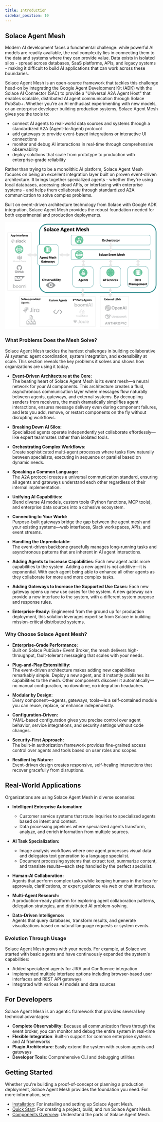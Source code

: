 ```yaml
---
title: Introduction
sidebar_position: 10
---
```


## Solace Agent Mesh

Modern AI development faces a fundamental challenge: while powerful AI models are readily available, the real complexity lies in connecting them to the data and systems where they can provide value. Data exists in isolated silos - spread across databases, SaaS platforms, APIs, and legacy systems - making it difficult to build AI applications that can work across these boundaries.

Solace Agent Mesh is an open-source framework that tackles this challenge head-on by integrating the Google Agent Development Kit (ADK) with the Solace AI Connector (SAC) to provide a "Universal A2A Agent Host" that enables scalable, distributed AI agent communication through Solace PubSub+. Whether you're an AI enthusiast experimenting with new models, or an enterprise developer building production systems, Solace Agent Mesh gives you the tools to:

- connect AI agents to real-world data sources and systems through a standardized A2A (Agent-to-Agent) protocol
- add gateways to provide event-based integrations or interactive UI connections
- monitor and debug AI interactions in real-time through comprehensive observability
- deploy solutions that scale from prototype to production with enterprise-grade reliability

Rather than trying to be a monolithic AI platform, Solace Agent Mesh focuses on being an excellent integration layer built on proven event-driven architecture. It brings together specialized agents - whether they're using local databases, accessing cloud APIs, or interfacing with enterprise systems - and helps them collaborate through standardized A2A communication to solve complex problems.

Built on event-driven architecture technology from Solace with Google ADK integration, Solace Agent Mesh provides the robust foundation needed for both experimental and production deployments.

![Solace Agent Mesh Overview](../../../static/img/Solace_AI_Framework_With_Broker.png)

### What Problems Does the Mesh Solve?

Solace Agent Mesh tackles the hardest challenges in building collaborative AI systems: agent coordination, system integration, and extensibility at scale. This section reveals the key problems it solves and shows how organizations are using it today.

- **Event-Driven Architecture at the Core:**  
  The beating heart of Solace Agent Mesh is its event mesh—a neural network for your AI components. This architecture creates a fluid, asynchronous communication layer where messages flow naturally between agents, gateways, and external systems. By decoupling senders from receivers, the mesh dramatically simplifies agent interactions, ensures message delivery even during component failures, and lets you add, remove, or restart components on the fly without disrupting workflows.

- **Breaking Down AI Silos:**  
  Specialized agents operate independently yet collaborate effortlessly—like expert teammates rather than isolated tools.

- **Orchestrating Complex Workflows:**  
  Create sophisticated multi-agent processes where tasks flow naturally between specialists, executing in sequence or parallel based on dynamic needs.

- **Speaking a Common Language:**  
  The A2A protocol creates a universal communication standard, ensuring all agents and gateways understand each other regardless of their internal implementation.

- **Unifying AI Capabilities:**  
  Blend diverse AI models, custom tools (Python functions, MCP tools), and enterprise data sources into a cohesive ecosystem.

- **Connecting to Your World:**  
  Purpose-built gateways bridge the gap between the agent mesh and your existing systems—web interfaces, Slack workspaces, APIs, and event streams.

- **Handling the Unpredictable:**  
  The event-driven backbone gracefully manages long-running tasks and asynchronous patterns that are inherent in AI agent interactions.

- **Adding Agents to Increase Capabilities**:
  Each new agent adds more capabilities to the system. Adding a new agent is not additive—it is exponential. With each agent being able to enhance all other agents as they collaborate for more and more complex tasks.

- **Adding Gateways to Increase the Supported Use Cases**:
  Each new gateway opens up new use cases for the system. A new gateway can provide a new interface to the system, with a different system purpose and response rules.

- **Enterprise-Ready**:
  Engineered from the ground up for production deployment, this solution leverages expertise from Solace in building mission-critical distributed systems.

### Why Choose Solace Agent Mesh?

- **Enterprise-Grade Performance:**  
  Built on Solace PubSub+ Event Broker, the mesh delivers high-throughput, fault-tolerant messaging that scales with your needs.

- **Plug-and-Play Extensibility:**  
  The event-driven architecture makes adding new capabilities remarkably simple. Deploy a new agent, and it instantly publishes its capabilities to the mesh. Other components discover it automatically—no manual configuration, no downtime, no integration headaches.

- **Modular by Design:**  
  Every component—agents, gateways, tools—is a self-contained module you can reuse, replace, or enhance independently.

- **Configuration-Driven:**  
  YAML-based configuration gives you precise control over agent behavior, service integrations, and security settings without code changes.

- **Security-First Approach:**  
  The built-in authorization framework provides fine-grained access control over agents and tools based on user roles and scopes.

- **Resilient by Nature:**  
  Event-driven design creates responsive, self-healing interactions that recover gracefully from disruptions.

## Real-World Applications

Organizations are using Solace Agent Mesh in diverse scenarios:

- **Intelligent Enterprise Automation:**
  - Customer service systems that route inquiries to specialized agents based on intent and context.
  - Data processing pipelines where specialized agents transform, analyze, and enrich information from multiple sources.

- **AI Task Specialization:**
  - Image analysis workflows where one agent processes visual data and delegates text generation to a language specialist.
  - Document processing systems that extract text, summarize content, and translate results—each step handled by the perfect specialist.

- **Human-AI Collaboration:**  
  Agents that perform complex tasks while keeping humans in the loop for approvals, clarifications, or expert guidance via web or chat interfaces.

- **Multi-Agent Research:**  
  A production-ready platform for exploring agent collaboration patterns, delegation strategies, and distributed AI problem-solving.

- **Data-Driven Intelligence:**  
  Agents that query databases, transform results, and generate visualizations based on natural language requests or system events.

### Evolution Through Usage

Solace Agent Mesh grows with your needs. For example, at Solace we started with basic agents and have continuously expanded the system's capabilities:

- Added specialized agents for JIRA and Confluence integration
- Implemented multiple interface options including browser-based user interfaces and REST API gateways
- Integrated with various AI models and data sources

## For Developers

Solace Agent Mesh is an agentic framework that provides several key technical advantages:

- **Complete Observability**: Because all communication flows through the event broker, you can monitor and debug the entire system in real-time
- **Flexible Integration**: Built-in support for common enterprise systems and AI frameworks
- **Plugin Architecture**: Easily extend the system with custom agents and gateways
- **Developer Tools**: Comprehensive CLI and debugging utilities

## Getting Started

Whether you're building a proof-of-concept or planning a production deployment, Solace Agent Mesh provides the foundation you need. For more information, see:

- [Installation](./installation.md): For installing and setting up Solace Agent Mesh.
- [Quick Start](./quick-start.md): For creating a project, build, and run Solace Agent Mesh.
- [Components Overview](./component-overview.md): Understand the parts of Solace Agent Mesh.

